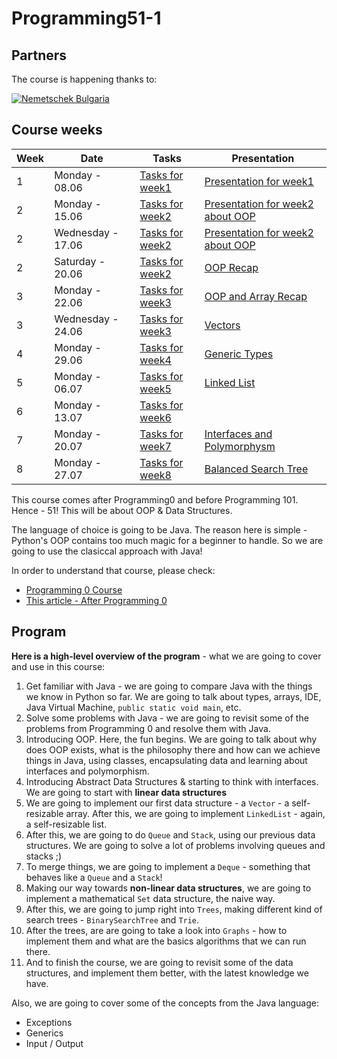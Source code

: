 # Programming51-1

## Partners

The course is happening thanks to:

[![Nemetschek Bulgaria](https://hackbulgaria.com/media/partner_logoes/logo_transparent_w200.png)](http://www.nemetschek.bg/)


## Course weeks

| Week | Date | Tasks | Presentation | 
|---------|-------- |---------|-------------|
| 1       | Monday - 08.06|[Tasks for week1](week1/)      | [Presentation for week1](http://slides.com/hackbulgaria/deck-17/)           |
| 2 | Monday - 15.06 | [Tasks for week2](week2/) | [Presentation for week2 about OOP](http://slides.com/hackbulgaria/oop) |
| 2 | Wednesday - 17.06 | [Tasks for week2](week2/) | [Presentation for week2 about OOP](http://slides.com/hackbulgaria/oop-19) |
| 2 | Saturday - 20.06 | [Tasks for week2](week2/) | [OOP Recap](http://slides.com/hackbulgaria/deck-20) |
| 3 | Monday - 22.06 | [Tasks for week3](week3/) | [OOP and Array Recap](http://slides.com/hackbulgaria/deck-21) |
| 3 | Wednesday - 24.06 | [Tasks for week3](week3/) | [Vectors](http://slides.com/hackbulgaria/deck-21-22#/) |
| 4 | Monday - 29.06 | [Tasks for week4](week4/) | [Generic Types](http://slides.com/hackbulgaria/generic-types) |
| 5 | Monday - 06.07 | [Tasks for week5](week5/) | [Linked List](http://slides.com/hackbulgaria/deck-24) |
| 6 | Monday - 13.07 | [Tasks for week6](week6/) | |
| 7 | Monday - 20.07 | [Tasks for week7](week7/) | [Interfaces and Polymorphysm](http://slides.com/hackbulgaria/deck-26) |
| 8 | Monday - 27.07 | [Tasks for week8](week8/) | [Balanced Search Tree](http://slides.com/hackbulgaria/avl) |

This course comes after Programming0 and before Programming 101. Hence - 51! This will be about OOP &amp; Data Structures.

The language of choice is going to be Java. The reason here is simple - Python's OOP contains too much magic for a beginner to handle. So we are going to use the clasiccal approach with Java!

In order to understand that course, please check:

* [Programming 0 Course](http://github.com/HackBulgaria/Programming0-1)
* [This article - After Programming 0](http://blog.hackbulgaria.com/after-programming-0/)


## Program

**Here is a high-level overview of the program** - what we are going to cover and use in this course:

1. Get familiar with Java - we are going to compare Java with the things we know in Python so far. We are going to talk about types, arrays, IDE, Java Virtual Machine, `public static void main`, etc.
2. Solve some problems with Java - we are going to revisit some of the problems from Programming 0 and resolve them with Java.
3. Introducing OOP. Here, the fun begins. We are going to talk about why does OOP exists, what is the philosophy there and how can we achieve things in Java, using classes, encapsulating data and learning about interfaces and polymorphism.
4. Introducing Abstract Data Structures & starting to think with interfaces. We are going to start with **linear data structures**
5. We are going to implement our first data structure - a `Vector` - a self-resizable array. After this, we are going to implement `LinkedList` - again, a self-resizable list.
6. After this, we are going to do `Queue` and `Stack`, using our previous data structures. We are going to solve a lot of problems involving queues and stacks ;)
7. To merge things, we are going to implement a `Deque` - something that behaves like a `Queue` and a `Stack`!
8. Making our way towards **non-linear data structures**, we are going to implement a mathematical `Set` data structure, the naive way.
9. After this, we are going to jump right into `Trees`, making different kind of search trees - `BinarySearchTree` and `Trie`.
10. After the trees, are are going to take a look into `Graphs` - how to implement them and what are the basics algorithms that we can run there.
11. And to finish the course, we are going to revisit some of the data structures, and implement them better, with the latest knowledge we have.


Also, we are going to cover some of the concepts from the Java language:

* Exceptions
* Generics
* Input / Output

